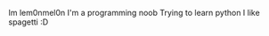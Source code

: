 Im lem0nmel0n
I'm a programming noob
Trying to learn python
I like spagetti :D

<!---
lem0nmel0n/lem0nmel0n is a ✨ special ✨ repository because its `README.md` (this file) appears on your GitHub profile.
You can click the Preview link to take a look at your changes.
--->

